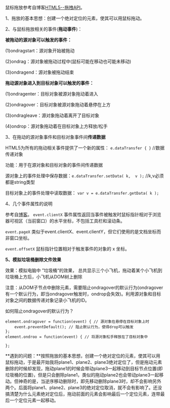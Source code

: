 鼠标拖放参考自博客[HTML5--拖拽API](http://blog.csdn.net/baidu_25343343/article/details/53215193)。

1、拖放的基本思想：创建一个绝对定位的元素，使其可以用鼠标拖动。

2、与鼠标拖放相关的事件(**拖动事件**)：

**被拖动的源对象可以触发的事件：**

(1)ondragstart：源对象开始被拖动

(2)ondrag：源对象被拖动过程中(鼠标可能在移动也可能未移动)

(3)ondragend：源对象被拖动结束

**拖动源对象进入到目标对象可以触发的事件：**

(1)ondragenter：目标对象被源对象拖动着进入

(2)ondragover：目标对象被源对象拖动着悬停在上方

(3)ondragleave：源对象拖动着离开了目标对象

(4)ondrop：源对象拖动着在目标对象上方释放/松手

3、在拖动的源对象事件和目标对象事件间**传递数据**
 
HTML5为所有的拖动相关事件提供了一个新的属性： `e.dataTransfer { }` //数据传递对象

功能：用于在源对象和目标对象的事件间传递数据

源对象上的事件处理中保存数据：`e.dataTransfer.setData( k,  v );`  //k,v必须都是string类型

目标对象上的事件处理中读取数据： `var v = e.dataTransfer.getData( k );`

4、几个事件属性的说明

参考自[博客](https://www.cnblogs.com/deerfig/p/6432683.html)。
`event.clientX` 事件属性返回当事件被触发时鼠标指针相对于浏览器可视区（当前窗口）的水平坐标，不包括工具栏和滚动条。

`event.pageX` 类似于event.clientX、event.clientY，但它们使用的是文档坐标而非窗口坐标。

`event.offsetX` 鼠标指针位置相对于触发事件的对象的 x 坐标。

**5、模拟垃圾桶删除文件效果**

效果：模拟电脑中 ”垃圾桶“的效果， 总共显示三个小飞机，拖动着某个小飞机到垃圾桶上方后，小飞机从DOM树上删除

注意：从DOM子节点中删除元素，需要阻止ondragover的默认行为(ondragover有一个默认行为，即当ondragover触发时，ondrop会失效)。利用源对象和目标对象之间的数据传递对象记录小飞机的ID。

如何阻止ondragover的默认行为？

	element.ondragover = function(event) { // 源对象在悬停在目标对象上时
		event.preventDefault(); // 阻止默认行为，使得drop可以触发
	};
	element.ondroo = function(event) { // 将源对象松手释放在了目标对象中
		
	};
**遇到的问题：**按照拖放的基本思想，创建一个绝对定位的元素，使其可以用鼠标拖动，于是最开始我将plane1、plane2、plane3绝对定位了，但是拖动元素删除的时候却发现，拖动plane1的时候会带动plane3一起移动到目标节点位置(即垃圾桶的位置)，但是只会删除plane1，类似的拖动plane2也会带动plane3一起移动。但神奇的是，当逆序移动删除时，即先移动删除plane3时，却不会影响另外两个。后面将plane1、plane2、plane3的绝对定位取消，就不会有影响了。还没搞清楚为什么元素绝对定位后，拖动前面的元素会影响最后一个定位元素，连带最后一个定位元素一起移动。
